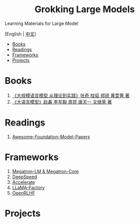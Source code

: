 <div align="center">
  <h1>Grokking Large Models</h1>
</div>

Learning Materials for Large Model

[English | [中文](README_zh.md)]

* [Books](#books)
* [Readings](#readings)
* [Frameworks](#frameworks)
* [Projects](#projects)

# Books

1. [《大规模语言模型 从理论到实践》张奇 桂韬 郑锐 ⻩萱菁 著](./assets/大规模语言模型%20从理论到实践%20-%20张奇%20桂韬%20郑锐%20⻩萱菁%20著.pdf)
2. [《大语言模型》赵鑫 李军毅 周昆 唐天一 文继荣 著](./assets/大语言模型%20-%20赵鑫%20李军毅%20周昆%20唐天一%20文继荣%20著.pdf)

# Readings

1. [Awesome-Foundation-Model-Papers](https://github.com/John-Ge/awesome-foundation-models)

# Frameworks

1. [Megatron-LM & Megatron-Core](https://github.com/NVIDIA/Megatron-LM)
2. [DeepSpeed](https://github.com/microsoft/DeepSpeed)
3. [Accelerate](https://github.com/huggingface/accelerate)
4. [LLaMA-Factory](https://github.com/hiyouga/LLaMA-Factory)
5. [OpenRLHF](https://github.com/OpenLLMAI/OpenRLHF)

# Projects

